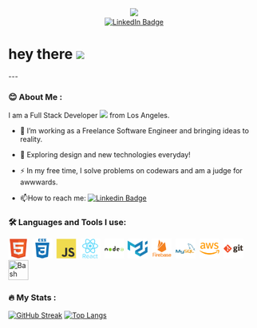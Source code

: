<div id="header" align="center">
  <img src="https://media.giphy.com/media/PnUatAYWMEMvmiwsyx/giphy.gif" width="500"/>
</div>
<div id="badges" align='center'>
  <a href="https://www.linkedin.com/in/andrewhein157/">
    <img src="https://img.shields.io/badge/LinkedIn-blue?style=for-the-badge&logo=linkedin&logoColor=white" alt="LinkedIn Badge"/>
  </a>
</div>
<h1>
  hey there
  <img src="https://media.giphy.com/media/hvRJCLFzcasrR4ia7z/giphy.gif" width="30px"/>
</h1>
---

### :blush: About Me :
I am a Full Stack Developer <img src="https://media.giphy.com/media/WUlplcMpOCEmTGBtBW/giphy.gif" width="30"> from Los Angeles.

- :telescope: I’m working as a Freelance Software Engineer and bringing ideas to reality.

- :seedling: Exploring design and new technologies everyday!

- :zap: In my free time, I solve problems on codewars and am a judge for awwwards.

- :mailbox:How to reach me: [![Linkedin Badge](https://img.shields.io/badge/-andrewhein157-blue?style=flat&logo=Linkedin&logoColor=white)](https://www.linkedin.com/in/andrewhein157/)

### :hammer_and_wrench: Languages and Tools I use:

<div>
  <img src="https://github.com/devicons/devicon/blob/master/icons/html5/html5-original.svg" title="HTML5" alt="HTML" width="40" height="40"/>&nbsp;
  <img src="https://github.com/devicons/devicon/blob/master/icons/css3/css3-plain-wordmark.svg"  title="CSS3" alt="CSS" width="40" height="40"/>&nbsp;
  <img src="https://github.com/devicons/devicon/blob/master/icons/javascript/javascript-original.svg" title="JavaScript" alt="JavaScript" width="40" height="40"/>&nbsp;
  <img src="https://github.com/devicons/devicon/blob/master/icons/react/react-original-wordmark.svg" title="React" alt="React" width="40" height="40"/>&nbsp;
  <img src="https://github.com/devicons/devicon/blob/master/icons/nodejs/nodejs-original-wordmark.svg" title="NodeJS" alt="NodeJS" width="40" height="40"/>&nbsp;
  <img src="https://github.com/devicons/devicon/blob/master/icons/materialui/materialui-original.svg" title="Material UI" alt="Material UI" width="40" height="40"/>&nbsp;
  <img src="https://github.com/devicons/devicon/blob/master/icons/firebase/firebase-plain-wordmark.svg" title="Firebase" alt="Firebase" width="40" height="40"/>&nbsp;
  <img src="https://github.com/devicons/devicon/blob/master/icons/mysql/mysql-original-wordmark.svg" title="MySQL"  alt="MySQL" width="40" height="40"/>&nbsp;
  <img src="https://github.com/devicons/devicon/blob/master/icons/amazonwebservices/amazonwebservices-plain-wordmark.svg" title="AWS" alt="AWS" width="40" height="40"/>&nbsp;
  <img src="https://github.com/devicons/devicon/blob/master/icons/git/git-original-wordmark.svg" title="Git" **alt="Git" width="40" height="40"/>
  <img src="https://cdn.jsdelivr.net/gh/devicons/devicon/icons/bash/bash-plain.svg" title="Bash" **alt="Bash" width="40" height="40"/>
          
</div>

### :fire: My Stats :
[![GitHub Streak](http://github-readme-streak-stats.herokuapp.com?user=Heinz157&theme=dark&hide_border=true)](https://git.io/streak-stats)
[![Top Langs](https://github-readme-stats.vercel.app/api/top-langs/?username=Heinz157)](https://github.com/anuraghazra/github-readme-stats)

<!--
**Heinz157/Heinz157** is a ✨ _special_ ✨ repository because its `README.md` (this file) appears on your GitHub profile.

Here are some ideas to get you started:

- 🔭 I’m currently working on ...
- 🌱 I’m currently learning ...
- 👯 I’m looking to collaborate on ...
- 🤔 I’m looking for help with ...
- 💬 Ask me about ...
- 📫 How to reach me: ...
- 😄 Pronouns: ...
- ⚡ Fun fact: ...
-->
